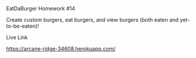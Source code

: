 EatDaBurger
Homework #14

Create custom burgers, eat burgers, and view burgers (both eaten and yet-to-be-eaten)!

Live Link

https://arcane-ridge-34608.herokuapp.com/